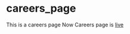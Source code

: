 # careers_page
This is a careers page
Now Careers page is [live](https://careers-page-t0jv.onrender.com/)
